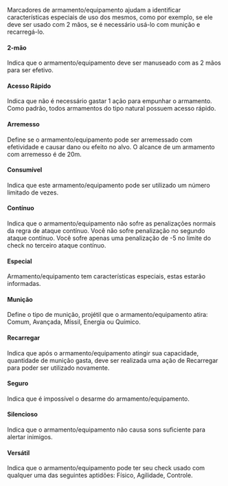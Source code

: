 Marcadores de armamento/equipamento ajudam a identificar características especiais de uso dos mesmos, como por exemplo, se ele deve ser usado com 2 mãos, se é necessário usá-lo com munição e recarregá-lo.

#### 2-mão
Indica que o armamento/equipamento deve ser manuseado com as 2 mãos para ser efetivo.

#### Acesso Rápido
Indica que não é necessário gastar 1 ação para empunhar o armamento. Como padrão, todos armamentos do tipo natural possuem acesso rápido.

#### Arremesso
Define se o armamento/equipamento pode ser arremessado com efetividade e causar dano ou efeito no alvo. O alcance de um armamento com arremesso é de 20m.

#### Consumível
Indica que este armamento/equipamento pode ser utilizado um número limitado de vezes.

#### Contínuo 
Indica que o armamento/equipamento não sofre as penalizações normais da regra de ataque contínuo. Você não sofre penalização no segundo ataque contínuo. Você sofre apenas uma penalização de -5 no limite do check no terceiro ataque contínuo.

#### Especial
Armamento/equipamento tem características especiais, estas estarão informadas.

#### Munição
Define o tipo de munição, projétil que o armamento/equipamento atira: Comum, Avançada, Míssil, Energia ou Químico.

#### Recarregar
Indica que após o armamento/equipamento atingir sua capacidade, quantidade de munição gasta, deve ser realizada uma ação de Recarregar para poder ser utilizado novamente.

#### Seguro
Indica que é impossível o desarme do armamento/equipamento.

#### Silencioso
Indica que o armamento/equipamento não causa sons suficiente para alertar inimigos.

#### Versátil
Indica que o armamento/equipamento pode ter seu check usado com qualquer uma das seguintes aptidões: Físico, Agilidade, Controle.


